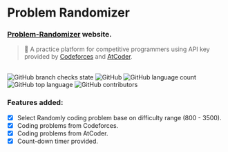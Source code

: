 # Problem Randomizer
### [Problem-Randomizer](https://decsp.github.io/Problem-Randomizer/) website.
> :metal: A practice platform for competitive programmers
> using API key provided by [Codeforces](https://codeforces.com/) and [AtCoder](https://atcoder.jp/).

\
![GitHub branch checks state](https://img.shields.io/github/checks-status/DecSP/Problem-Randomizer/master)
![GitHub](https://img.shields.io/github/license/DecSP/Problem-Randomizer)
![GitHub language count](https://img.shields.io/github/languages/count/DecSP/Problem-Randomizer)
![GitHub top language](https://img.shields.io/github/languages/top/DecSP/Problem-Randomizer)
![GitHub contributors](https://img.shields.io/github/contributors/DecSP/Problem-Randomizer)

### Features added:
  - [X] Select Randomly coding problem base on difficulty range (800 - 3500).
  - [X] Coding problems from Codeforces.
  - [X] Coding problems from AtCoder.
  - [X] Count-down timer provided.
